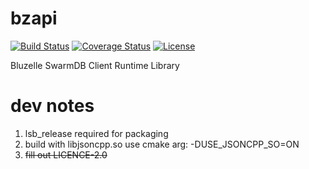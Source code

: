 # bzapi
[![Build Status](https://travis-ci.org/bluzelle/bzapi.svg?branch=devel)](https://travis-ci.org/bluzelle/bzapi) 
[![Coverage Status](https://coveralls.io/repos/github/bluzelle/bzapi/badge.svg?branch=devel)](https://coveralls.io/github/bluzelle/bzapi?branch=devel)
[![License](https://img.shields.io/:license-ALv2-blue.svg?style=flat-square)](https://github.com/bluzelle/bzapi/blob/devel/LICENSE-2.0)

Bluzelle SwarmDB Client Runtime Library

# dev notes
1. lsb_release required for packaging
2. build with libjsoncpp.so use cmake arg: -DUSE_JSONCPP_SO=ON
3. ~~fill out LICENCE-2.0~~
